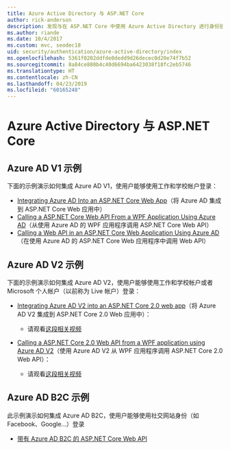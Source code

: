 ```yaml
---
title: Azure Active Directory 与 ASP.NET Core
author: rick-anderson
description: 发现与在 ASP.NET Core 中使用 Azure Active Directory 进行身份验证相关的主题。
ms.author: riande
ms.date: 10/4/2017
ms.custom: mvc, seodec18
uid: security/authentication/azure-active-directory/index
ms.openlocfilehash: 5361f0202ddfde0dedd9d26decec0d20e74f7b52
ms.sourcegitcommit: 8a84ce880b4c40d6694ba6423038f18fc2eb5746
ms.translationtype: HT
ms.contentlocale: zh-CN
ms.lasthandoff: 04/23/2019
ms.locfileid: "60165248"
---
```

# <a name="azure-active-directory-with-aspnet-core"></a>Azure Active Directory 与 ASP.NET Core

## <a name="azure-ad-v1-samples"></a>Azure AD V1 示例

下面的示例演示如何集成 Azure AD V1，使用户能够使用工作和学校帐户登录：
* [Integrating Azure AD Into an ASP.NET Core Web App](https://azure.microsoft.com/documentation/samples/active-directory-dotnet-webapp-openidconnect-aspnetcore/)（将 Azure AD 集成到 ASP.NET Core Web 应用中）
* [Calling a ASP.NET Core Web API From a WPF Application Using Azure AD](https://azure.microsoft.com/documentation/samples/active-directory-dotnet-native-aspnetcore/)（从使用 Azure AD 的 WPF 应用程序调用 ASP.NET Core Web API）
* [Calling a Web API in an ASP.NET Core Web Application Using Azure AD](https://azure.microsoft.com/documentation/samples/active-directory-dotnet-webapp-webapi-openidconnect-aspnetcore/)（在使用 Azure AD 的 ASP.NET Core Web 应用程序中调用 Web API）

## <a name="azure-ad-v2-samples"></a>Azure AD V2 示例

下面的示例演示如何集成 Azure AD V2，使用户能够使用工作和学校帐户或者 Microsoft 个人帐户（以前称为 Live 帐户）登录：
* [Integrating Azure AD V2 into an ASP.NET Core 2.0 web app](https://github.com/Azure-Samples/active-directory-aspnetcore-webapp-openidconnect-v2)（将 Azure AD V2 集成到 ASP.NET Core 2.0 Web 应用中）： 
  * 请观看[这段相关视频](https://channel9.msdn.com/Events/Build/2018/THR5001) 

* [Calling a ASP.NET Core 2.0 Web API from a WPF application using Azure AD V2](https://github.com/azure-samples/active-directory-dotnet-native-aspnetcore-v2)（使用 Azure AD V2 从 WPF 应用程序调用 ASP.NET Core 2.0 Web API）： 
  * 请观看[这段相关视频](https://channel9.msdn.com/Events/Build/2018/THR5000)

## <a name="azure-ad-b2c-sample"></a>Azure AD B2C 示例

此示例演示如何集成 Azure AD B2C，使用户能够使用社交网站身份（如 Facebook、Google...）登录
* [带有 Azure AD B2C 的 ASP.NET Core Web API](https://azure.microsoft.com/resources/samples/active-directory-b2c-dotnetcore-webapi/)
